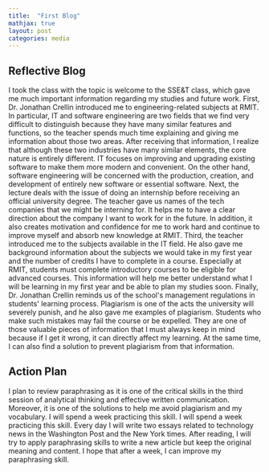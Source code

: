 ```yaml
---
title:  "First Blog"
mathjax: true
layout: post
categories: media
---
```


## Reflective Blog

I took the class with the topic is welcome to the SSE&T class, which gave me much important information regarding my studies and future work. First, Dr. Jonathan Crellin introduced me to engineering-related subjects at RMIT. In particular, IT and software engineering are two fields that we find very difficult to distinguish because they have many similar features and functions, so the teacher spends much time explaining and giving me information about those two areas. After receiving that information, I realize that although these two industries have many similar elements, the core nature is entirely different. IT focuses on improving and upgrading existing software to make them more modern and convenient.
On the other hand, software engineering will be concerned with the production, creation, and development of entirely new software or essential software. Next, the lecture deals with the issue of doing an internship before receiving an official university degree. The teacher gave us names of the tech companies that we might be interning for. It helps me to have a clear direction about the company I want to work for in the future. In addition, it also creates motivation and confidence for me to work hard and continue to improve myself and absorb new knowledge at RMIT. Third, the teacher introduced me to the subjects available in the IT field. He also gave me background information about the subjects we would take in my first year and the number of credits I have to complete in a course. Especially at RMIT, students must complete introductory courses to be eligible for advanced courses. This information will help me better understand what I will be learning in my first year and be able to plan my studies soon. Finally, Dr. Jonathan Crellin reminds us of the school's management regulations in students' learning process. Plagiarism is one of the acts the university will severely punish, and he also gave me examples of plagiarism. Students who make such mistakes may fail the course or be expelled. They are one of those valuable pieces of information that I must always keep in mind because if I get it wrong, it can directly affect my learning. At the same time, I can also find a solution to prevent plagiarism from that information.

## Action Plan

I plan to review paraphrasing as it is one of the critical skills in the third session of analytical thinking and effective written communication. Moreover, it is one of the solutions to help me avoid plagiarism and my vocabulary. I will spend a week practicing this skill. I will spend a week practicing this skill. Every day I will write two essays related to technology news in the Washington Post and the New York times. After reading, I will try to apply paraphrasing skills to write a new article but keep the original meaning and content. I hope that after a week, I can improve my paraphrasing skill.
